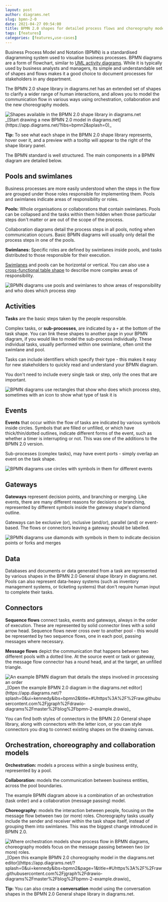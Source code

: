 ```yaml
---
layout: post
author: diagrams.net
slug: bpmn-2-0
date: 2021-04-27 09:54:00
title: BPMN 2.0 shapes for detailed process flows and choreography models
tags: [features]
categories: [features,use-cases]
---
```

Business Process Model and Notation (BPMN) is a standardised diagramming system used to visualise business processes. BPMN diagrams are a form of flowchart, similar to [UML activity diagrams](/blog/uml-2-5.html). While it is typically used by business analysts and managers, its simple and understandable set of shapes and flows makes it a good choice to document processes for stakeholders in any department.

The BPMN 2.0 shape library in diagrams.net has an extended set of shapes to clarify a wider range of human interactions, and allows you to model the communication flow in various ways using orchestration, collaboration and the new choreography models. 

<img src="/assets/img/blog/bpmn-2-shape-library.png" style="max-width:100%;height:auto;" alt="Shapes available in the BPMN 2.0 shape library in diagrams.net">
<br />_[Start drawing a new BPMN 2.0 model in diagrams.net](https://app.diagrams.net/?libs=bpmn2&splash=0)_

**Tip:** To see what each shape in the BPMN 2.0 shape library represents, hover over it, and a preview with a tooltip will appear to the right of the shape library panel.

The BPMN standard is well structured. The main components in a BPMN diagram are detailed below. 

## Pools and swimlanes

Business processes are more easily understood when the steps in the flow are grouped under those roles responsible for implementing them. Pools and swimlanes indicate areas of responsibility or roles.

**Pools:** Whole organisations or collaborations that contain swimlanes. Pools can be collapsed and the tasks within them hidden when those particular steps don't matter or are out of the scope of the process. 

Collaboration diagrams detail the process steps in all pools, noting when communication occurs. Basic BPMN diagrams will usually only detail the process steps in one of the pools. 

**Swimlanes:** Specific roles are defined by swimlanes inside pools, and tasks distributed to those responsible for their execution.

[Swimlanes](/blog/swimlane-diagrams.html) and pools can be horizontal or vertical. You can also use a [cross-functional table shape](/blog/tables.html) to describe more complex areas of responsibility.

<img src="/assets/img/blog/bpmn-pools-swimlanes.png" style="max-width:100%;height:auto;" alt="BPMN diagrams use pools and swimlanes to show areas of responsibility and who does which process step">

## Activities

**Tasks** are the basic steps taken by the people responsible. 

Complex tasks, or **sub-processes**, are indicated by a ``+`` at the bottom of the task shape. You can link these shapes to another page in your BPMN diagram, if you would like to model the sub-process individually. These individual tasks, usually performed within one swimlane, often omit the swimlane and pool.

Tasks can include identifiers which specify their type - this makes it easy for new stakeholders to quickly read and understand your BPMN diagram.

You don't need to include every single task or step, only the ones that are important.

<img src="/assets/img/blog/bpmn-tasks.png" style="max-width:100%;height:auto;" alt="BPMN diagrams use rectangles that show who does which process step, sometimes with an icon to show what type of task it is">

## Events

**Events** that occur within the flow of tasks are indicated by various symbols inside circles. Symbols that are filled or unfilled, or which have thick/thin/dotted outlines, indicate different forms of the event, such as whether a timer is interrupting or not. This was one of the additions to the BPMN 2.0 version.

Sub-processes (complex tasks), may have event ports - simply overlap an event on the task shape.

<img src="/assets/img/blog/bpmn-events.png" style="max-width:100%;height:auto;" alt="BPMN diagrams use circles with symbols in them for different events">

## Gateways

**Gateways** represent decision points, and branching or merging. Like events, there are many different reasons for decisions or branching, represented by different symbols inside the gateway shape's diamond outline. 

Gateways can be exclusive (or), inclusive (and/or), parallel (and) or event-based. The flows or connectors leaving a gateway should be labelled.

<img src="/assets/img/blog/bpmn-gateways.png" style="max-width:100%;height:auto;" alt="BPMN diagrams use diamonds with symbols in them to indicate decision points or forks and merges">

## Data

Databases and documents or data generated from a task are represented by various shapes in the BPMN 2.0 General shape library in diagrams.net. Pools can also represent data-heavy systems (such as inventory management systems, or ticketing systems) that don't require human input to complete their tasks.

## Connectors

**Sequence flows** connect tasks, events and gateways, always in the order of execution. These are represented by solid connector lines with a solid arrow head. Sequence flows never cross over to another pool - this would be represented by two sequence flows, one in each pool, passing messages where necessary.

**Message flows** depict the communication that happens between two different pools with a dotted line. At the source event or task or gateway, the message flow connector has a round head, and at the target, an unfilled triangle. 

<img src="/assets/img/blog/bpmn-example-order-process.png" style="max-width:100%;height:auto;" alt="An example BPMN diagram that details the steps involved in processing an order">
<br />_[Open the example BPMN 2.0 diagram in the diagrams.net editor](https://app.diagrams.net/?splash=0&ui=kennedy&ibs=bpmn2&title=#Uhttps%3A%2F%2Fraw.githubusercontent.com%2Fjgraph%2Fdrawio-diagrams%2Fmaster%2Fblog%2Fbpmn-2-example.drawio)_

You can find both styles of connectors in the BPMN 2.0 General shape library, along with connectors with the letter icon, or you can style connectors you drag to connect existing shapes on the drawing canvas.

## Orchestration, choreography and collaboration models

**Orchestration:** models a process within a single business entity, represented by a pool. 

**Collaboration:** models the communication between business entities, across the pool boundaries. 

The example BPMN diagram above is a combination of an orchestration (task order) and a collaboration (message passing) model.

**Choreography:** models the interaction between people, focusing on the message flow between two (or more) roles. Choreography tasks usually include the sender and receiver within the task shape itself, instead of grouping them into swimlanes. This was the biggest change introduced in BPMN 2.0. 

<img src="/assets/img/blog/bpmn-orchestration-vs-choreography.png" style="max-width:100%;height:auto;" alt="Where orchestration models show process flow in BPMN diagrams, choreography models focus on the message passing between two (or more) roles.">
<br />_[Open this example BPMN 2.0 choreography model in the diagrams.net editor](https://app.diagrams.net/?splash=0&ui=kennedy&ibs=bpmn2&page=1&title=#Uhttps%3A%2F%2Fraw.githubusercontent.com%2Fjgraph%2Fdrawio-diagrams%2Fmaster%2Fblog%2Fbpmn-2-example.drawio)_

**Tip:** You can also create a **conversation** model using the conversation shapes in the BPMN 2.0 General shape library in diagrams.net.